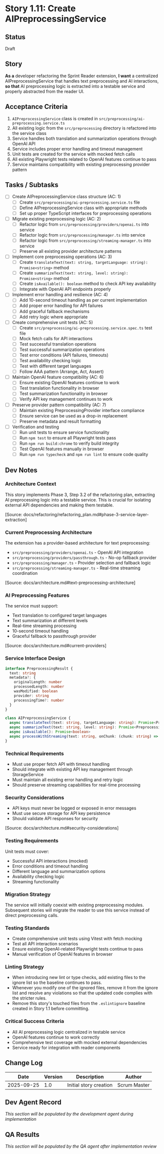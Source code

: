 # Story 1.11: Create AIPreprocessingService

## Status
Draft

## Story
**As a** developer refactoring the Sprint Reader extension,
**I want** a centralized AIPreprocessingService that handles text preprocessing and AI interactions,
**so that** AI preprocessing logic is extracted into a testable service and properly abstracted from the reader UI.

## Acceptance Criteria
1. `AIPreprocessingService` class is created in `src/preprocessing/ai-preprocessing.service.ts`
2. All existing logic from the `src/preprocessing` directory is refactored into the service class
3. Service handles both translation and summarization operations through OpenAI API
4. Service includes proper error handling and timeout management
5. Unit tests are created for the service with mocked fetch calls
6. All existing Playwright tests related to OpenAI features continue to pass
7. Service maintains compatibility with existing preprocessing provider pattern

## Tasks / Subtasks
- [ ] Create AIPreprocessingService class structure (AC: 1)
  - [ ] Create `src/preprocessing/ai-preprocessing.service.ts` file
  - [ ] Define AIPreprocessingService class with appropriate methods
  - [ ] Set up proper TypeScript interfaces for preprocessing operations
- [ ] Migrate existing preprocessing logic (AC: 2)
  - [ ] Refactor logic from `src/preprocessing/providers/openai.ts` into service
  - [ ] Refactor logic from `src/preprocessing/manager.ts` into service
  - [ ] Refactor logic from `src/preprocessing/streaming-manager.ts` into service
  - [ ] Preserve all existing provider architecture patterns
- [ ] Implement core preprocessing operations (AC: 3)
  - [ ] Create `translateText(text: string, targetLanguage: string): Promise<string>` method
  - [ ] Create `summarizeText(text: string, level: string): Promise<string>` method
  - [ ] Create `isAvailable(): boolean` method to check API key availability
  - [ ] Integrate with OpenAI API endpoints properly
- [ ] Implement error handling and resilience (AC: 4)
  - [ ] Add 10-second timeout handling as per current implementation
  - [ ] Add proper error handling for API failures
  - [ ] Add graceful fallback mechanisms
  - [ ] Add retry logic where appropriate
- [ ] Create comprehensive unit tests (AC: 5)
  - [ ] Create `src/preprocessing/ai-preprocessing.service.spec.ts` test file
  - [ ] Mock fetch calls for API interactions
  - [ ] Test successful translation operations
  - [ ] Test successful summarization operations
  - [ ] Test error conditions (API failures, timeouts)
  - [ ] Test availability checking logic
  - [ ] Test with different target languages
  - [ ] Follow AAA pattern (Arrange, Act, Assert)
- [ ] Maintain OpenAI feature compatibility (AC: 6)
  - [ ] Ensure existing OpenAI features continue to work
  - [ ] Test translation functionality in browser
  - [ ] Test summarization functionality in browser
  - [ ] Verify API key management continues to work
- [ ] Preserve provider pattern compatibility (AC: 7)
  - [ ] Maintain existing PreprocessingProvider interface compliance
  - [ ] Ensure service can be used as a drop-in replacement
  - [ ] Preserve metadata and result formatting
- [ ] Verification and testing
  - [ ] Run unit tests to ensure service functionality
  - [ ] Run `npm test` to ensure all Playwright tests pass
  - [ ] Run `npm run build:chrome` to verify build integrity
  - [ ] Test OpenAI features manually in browser
  - [ ] Run `npm run typecheck` and `npm run lint` to ensure code quality

## Dev Notes

### Architecture Context
This story implements Phase 3, Step 3.2 of the refactoring plan, extracting AI preprocessing logic into a testable service. This is crucial for isolating external API dependencies and making them testable.

[Source: docs/refactoring/refactoring_plan.md#phase-3-service-layer-extraction]

### Current Preprocessing Architecture
The extension has a provider-based architecture for text preprocessing:
- `src/preprocessing/providers/openai.ts` - OpenAI API integration
- `src/preprocessing/providers/passthrough.ts` - No-op fallback provider
- `src/preprocessing/manager.ts` - Provider selection and fallback logic
- `src/preprocessing/streaming-manager.ts` - Real-time streaming coordination

[Source: docs/architecture.md#text-preprocessing-architecture]

### AI Preprocessing Features
The service must support:
- Text translation to configured target languages
- Text summarization at different levels
- Real-time streaming processing
- 10-second timeout handling
- Graceful fallback to passthrough provider

[Source: docs/architecture.md#current-providers]

### Service Interface Design
```typescript
interface PreprocessingResult {
  text: string
  metadata?: {
    originalLength: number
    processedLength: number
    wasModified: boolean
    provider: string
    processingTime?: number
  }
}

class AIPreprocessingService {
  async translateText(text: string, targetLanguage: string): Promise<PreprocessingResult>
  async summarizeText(text: string, level: string): Promise<PreprocessingResult>
  async isAvailable(): Promise<boolean>
  async processWithStreaming(text: string, onChunk: (chunk: string) => void): Promise<PreprocessingResult>
}
```

### Technical Requirements
- Must use proper fetch API with timeout handling
- Should integrate with existing API key management through StorageService
- Must maintain all existing error handling and retry logic
- Should preserve streaming capabilities for real-time processing

### Security Considerations
- API keys must never be logged or exposed in error messages
- Must use secure storage for API key persistence
- Should validate API responses for security

[Source: docs/architecture.md#security-considerations]

### Testing Requirements
Unit tests must cover:
- Successful API interactions (mocked)
- Error conditions and timeout handling
- Different language and summarization options
- Availability checking logic
- Streaming functionality

### Migration Strategy
The service will initially coexist with existing preprocessing modules. Subsequent stories will migrate the reader to use this service instead of direct preprocessing calls.

### Testing Standards
- Create comprehensive unit tests using Vitest with fetch mocking
- Test all API interaction scenarios
- Ensure existing OpenAI-related Playwright tests continue to pass
- Manual verification of OpenAI features in browser

### Linting Strategy
- When introducing new lint or type checks, add existing files to the ignore list so the baseline continues to pass.
- Whenever you modify one of the ignored files, remove it from the ignore list and resolve any violations so that the updated code complies with the stricter rules.
- Remove this story's touched files from the `.eslintignore` baseline created in Story 1.1 before committing.


### Critical Success Criteria
- All AI preprocessing logic centralized in testable service
- OpenAI features continue to work correctly
- Comprehensive test coverage with mocked external dependencies
- Service ready for integration with reader components

## Change Log
| Date | Version | Description | Author |
|------|---------|-------------|--------|
| 2025-09-25 | 1.0 | Initial story creation | Scrum Master |

## Dev Agent Record
*This section will be populated by the development agent during implementation*

## QA Results
*This section will be populated by the QA agent after implementation review*
